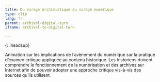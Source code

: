 ```yaml
---
title: Du virage archivistique au virage numérique
type: clip
lang: fr
parent: archival-digital-turn
iframe: archival-to-digital-turn

---
```


{: .headsup}                            

Animation sur les implications de l’avènement du numérique sur la pratique d’examen critique appliquée au contenu historique. Les historiens doivent comprendre le fonctionnement de la numérisation et des archives sur Internet afin de pouvoir adopter une approche critique vis-à-vis des sources qu’ils utilisent.

<!-- more -->
